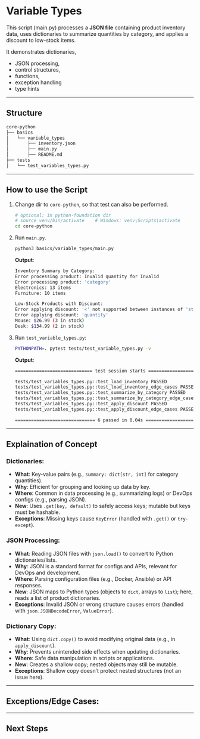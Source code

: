 # Variable Types

This script (main.py) processes a **JSON file** containing product inventory data, uses dictionaries to summarize quantities by category, and applies a discount to low-stock items.

It demonstrates dictionaries,

- JSON processing,
- control structures,
- functions,
- exception handling
- type hints

---

## Structure

```bash
core-python
├── basics
│   └── variable_types
│       ├── inventory.json
│       ├── main.py
│       ├── README.md
├── tests
│   └── test_variables_types.py
```

---

## How to use the Script

1. Change dir to `core-python`, so that test can also be performed.

   ```sh
   # optional: in python-foundation dir
   # source venv/bin/activate    # Windows: venv\Scripts\activate
   cd core-python
   ```

2. Run `main.py`.

   ```sh
   python3 basics/variable_types/main.py
   ```

   **Output**:

   ```sh
   Inventory Summary by Category:
   Error processing product: Invalid quantity for Invalid
   Error processing product: 'category'
   Electronics: 13 items
   Furniture: 10 items

   Low-Stock Products with Discount:
   Error applying discount: '<' not supported between instances of 'str' and 'int'
   Error applying discount: 'quantity'
   Mouse: $26.99 (3 in stock)
   Desk: $134.99 (2 in stock)
   ```

3. Run `test_variable_types.py`:

   ```sh
   PYTHONPATH=. pytest tests/test_variable_types.py -v
   ```

   **Output**:

   ```sh
   ============================= test session starts =============================

   tests/test_variables_types.py::test_load_inventory PASSED               [ 16%]
   tests/test_variables_types.py::test_load_inventory_edge_cases PASSED    [ 33%]
   tests/test_variables_types.py::test_summarize_by_category PASSED        [ 50%]
   tests/test_variables_types.py::test_summarize_by_category_edge_cases PASSED [ 66%]
   tests/test_variables_types.py::test_apply_discount PASSED               [ 83%]
   tests/test_variables_types.py::test_apply_discount_edge_cases PASSED    [100%]

   ============================== 6 passed in 0.04s ==============================
   ```

---

## Explaination of Concept

### Dictionaries:

- **What**: Key-value pairs (e.g., `summary: dict[str, int]` for category quantities).
- **Why**: Efficient for grouping and looking up data by key.
- **Where**: Common in data processing (e.g., summarizing logs) or DevOps configs (e.g., parsing JSON).
- **New**: Uses `.get(key, default)` to safely access keys; mutable but keys must be hashable.
- **Exceptions**: Missing keys cause `KeyError` (handled with `.get()` or `try-except`).

### JSON Processing:

- **What**: Reading JSON files with `json.load()` to convert to Python dictionaries/lists.
- **Why**: JSON is a standard format for configs and APIs, relevant for DevOps and development.
- **Where**: Parsing configuration files (e.g., Docker, Ansible) or API responses.
- **New**: JSON maps to Python types (objects to `dict`, arrays to `list`); here, reads a list of product dictionaries.
- **Exceptions**: Invalid JSON or wrong structure causes errors (handled with `json.JSONDecodeError`, `ValueError`).

### Dictionary Copy:

- **What**: Using `dict.copy()` to avoid modifying original data (e.g., in `apply_discount`).
- **Why**: Prevents unintended side effects when updating dictionaries.
- **Where**: Safe data manipulation in scripts or applications.
- **New**: Creates a shallow copy; nested objects may still be mutable.
- **Exceptions**: Shallow copy doesn’t protect nested structures (not an issue here).

---

## Exceptions/Edge Cases:

---

## Next Steps
